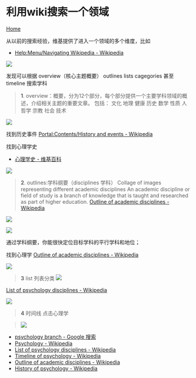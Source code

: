 # 利用wiki搜索一个领域

[Home](Home)

从以前的搜索经验，维基提供了进入一个领域的多个维度，比如
- [Help:Menu/Navigating Wikipedia - Wikipedia](https://en.wikipedia.org/wiki/Help:Menu/Navigating_Wikipedia)

![](http://olvs25obh.bkt.clouddn.com/2018-05-09-135214.png)






发现可以根据
overview（核心主题概要） outlines lists cagegories 甚至 timeline 搜索学科

>**1**. overview：概要，分为12个部分，每个部分提供一个主要学科领域的概述，介绍相关主题的重要文章。
>包括： 文化 地理 健康 历史 数学  性质 人 哲学 宗教 社会 技术


![](http://olvs25obh.bkt.clouddn.com/2018-05-09-140144.png)



找到历史事件 
[Portal:Contents/History and events - Wikipedia](https://en.wikipedia.org/wiki/Portal:Contents/History_and_events)

找到心理学史
- [心理学史 - 维基百科](https://en.wikipedia.org/wiki/History_of_psychology)

![](http://olvs25obh.bkt.clouddn.com/2018-05-09-141553.png)

>**2**. outlines:学科纲要（disciplines 学科）
>Collage of images representing different academic disciplines
An academic discipline or field of study is a branch of knowledge that is taught and researched as part of higher education.
>[Outline of academic disciplines - Wikipedia](https://en.wikipedia.org/wiki/Outline_of_academic_disciplines)


![](http://olvs25obh.bkt.clouddn.com/2018-05-09-141200.png)

![](http://olvs25obh.bkt.clouddn.com/2018-05-09-141252.png)

通过学科纲要，你能很快定位目标学科的平行学科和地位；

找到心理学
[Outline of academic disciplines - Wikipedia](https://en.wikipedia.org/wiki/Outline_of_academic_disciplines#Psychology)

![](media/15258752692541.jpg)

>**3** list 列表分类
![](http://olvs25obh.bkt.clouddn.com/2018-05-09-141942.png)

[List of psychology disciplines - Wikipedia](https://en.wikipedia.org/wiki/List_of_psychology_disciplines)

![](http://olvs25obh.bkt.clouddn.com/2018-05-09-142515.png)


>**4** 时间线
>点击心理学

>![](http://olvs25obh.bkt.clouddn.com/2018-05-09-142057.png)





* [psychology branch - Google 搜索](https://www.google.com/search?q=psychology+branch&oq=psychology+branch&aqs=chrome..69i57j0l5.5069j0j7&sourceid=chrome&ie=UTF-8)
* [Psychology - Wikipedia](https://en.wikipedia.org/wiki/Psychology#Subfields)
* [List of psychology disciplines - Wikipedia](https://en.wikipedia.org/wiki/List_of_psychology_disciplines)
* [Timeline of psychology - Wikipedia](https://en.wikipedia.org/wiki/Timeline_of_psychology)
* [Outline of academic disciplines - Wikipedia](https://en.wikipedia.org/wiki/Outline_of_academic_disciplines#Psychology)
* [History of psychology - Wikipedia](https://en.wikipedia.org/wiki/History_of_psychology)

